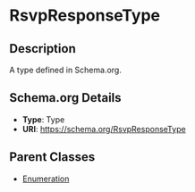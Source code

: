 # RsvpResponseType

## Description
A type defined in Schema.org.

## Schema.org Details
- **Type**: Type
- **URI**: https://schema.org/RsvpResponseType

## Parent Classes
- [Enumeration](../Enumeration.md)

